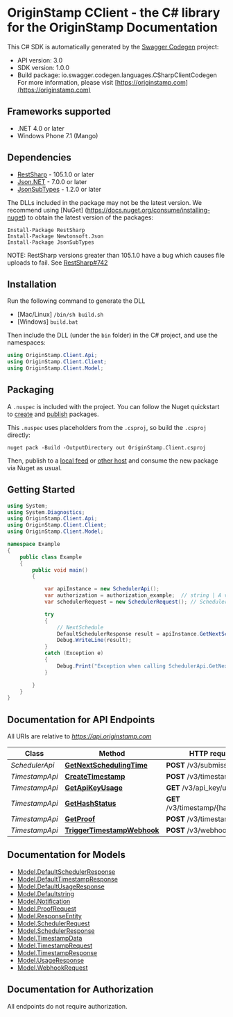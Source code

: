 # OriginStamp CClient - the C# library for the OriginStamp Documentation

This C# SDK is automatically generated by the [Swagger Codegen](https://github.com/swagger-api/swagger-codegen) project:

- API version: 3.0
- SDK version: 1.0.0
- Build package: io.swagger.codegen.languages.CSharpClientCodegen
    For more information, please visit [https://originstamp.com](https://originstamp.com)

<a name="frameworks-supported"></a>
## Frameworks supported
- .NET 4.0 or later
- Windows Phone 7.1 (Mango)

<a name="dependencies"></a>
## Dependencies
- [RestSharp](https://www.nuget.org/packages/RestSharp) - 105.1.0 or later
- [Json.NET](https://www.nuget.org/packages/Newtonsoft.Json/) - 7.0.0 or later
- [JsonSubTypes](https://www.nuget.org/packages/JsonSubTypes/) - 1.2.0 or later

The DLLs included in the package may not be the latest version. We recommend using [NuGet] (https://docs.nuget.org/consume/installing-nuget) to obtain the latest version of the packages:
```
Install-Package RestSharp
Install-Package Newtonsoft.Json
Install-Package JsonSubTypes
```

NOTE: RestSharp versions greater than 105.1.0 have a bug which causes file uploads to fail. See [RestSharp#742](https://github.com/restsharp/RestSharp/issues/742)

<a name="installation"></a>
## Installation
Run the following command to generate the DLL
- [Mac/Linux] `/bin/sh build.sh`
- [Windows] `build.bat`

Then include the DLL (under the `bin` folder) in the C# project, and use the namespaces:
```csharp
using OriginStamp.Client.Api;
using OriginStamp.Client.Client;
using OriginStamp.Client.Model;
```
<a name="packaging"></a>
## Packaging

A `.nuspec` is included with the project. You can follow the Nuget quickstart to [create](https://docs.microsoft.com/en-us/nuget/quickstart/create-and-publish-a-package#create-the-package) and [publish](https://docs.microsoft.com/en-us/nuget/quickstart/create-and-publish-a-package#publish-the-package) packages.

This `.nuspec` uses placeholders from the `.csproj`, so build the `.csproj` directly:

```
nuget pack -Build -OutputDirectory out OriginStamp.Client.csproj
```

Then, publish to a [local feed](https://docs.microsoft.com/en-us/nuget/hosting-packages/local-feeds) or [other host](https://docs.microsoft.com/en-us/nuget/hosting-packages/overview) and consume the new package via Nuget as usual.

<a name="getting-started"></a>
## Getting Started

```csharp
using System;
using System.Diagnostics;
using OriginStamp.Client.Api;
using OriginStamp.Client.Client;
using OriginStamp.Client.Model;

namespace Example
{
    public class Example
    {
        public void main()
        {

            var apiInstance = new SchedulerApi();
            var authorization = authorization_example;  // string | A valid API key is essential for authorization to handle the request.
            var schedulerRequest = new SchedulerRequest(); // SchedulerRequest | Request DTO for next schedules.

            try
            {
                // NextSchedule
                DefaultSchedulerResponse result = apiInstance.GetNextSchedulingTime(authorization, schedulerRequest);
                Debug.WriteLine(result);
            }
            catch (Exception e)
            {
                Debug.Print("Exception when calling SchedulerApi.GetNextSchedulingTime: " + e.Message );
            }

        }
    }
}
```

<a name="documentation-for-api-endpoints"></a>
## Documentation for API Endpoints

All URIs are relative to *https://api.originstamp.com*

Class | Method | HTTP request | Description
------------ | ------------- | ------------- | -------------
*SchedulerApi* | [**GetNextSchedulingTime**](docs/SchedulerApi.md#getnextschedulingtime) | **POST** /v3/submission/times | NextSchedule
*TimestampApi* | [**CreateTimestamp**](docs/TimestampApi.md#createtimestamp) | **POST** /v3/timestamp/create | Submission
*TimestampApi* | [**GetApiKeyUsage**](docs/TimestampApi.md#getapikeyusage) | **GET** /v3/api_key/usage | Usage
*TimestampApi* | [**GetHashStatus**](docs/TimestampApi.md#gethashstatus) | **GET** /v3/timestamp/{hash_string} | Status
*TimestampApi* | [**GetProof**](docs/TimestampApi.md#getproof) | **POST** /v3/timestamp/proof | Proof
*TimestampApi* | [**TriggerTimestampWebhook**](docs/TimestampApi.md#triggertimestampwebhook) | **POST** /v3/webhook/start | Dev


<a name="documentation-for-models"></a>
## Documentation for Models

 - [Model.DefaultSchedulerResponse](docs/DefaultSchedulerResponse.md)
 - [Model.DefaultTimestampResponse](docs/DefaultTimestampResponse.md)
 - [Model.DefaultUsageResponse](docs/DefaultUsageResponse.md)
 - [Model.Defaultstring](docs/Defaultstring.md)
 - [Model.Notification](docs/Notification.md)
 - [Model.ProofRequest](docs/ProofRequest.md)
 - [Model.ResponseEntity](docs/ResponseEntity.md)
 - [Model.SchedulerRequest](docs/SchedulerRequest.md)
 - [Model.SchedulerResponse](docs/SchedulerResponse.md)
 - [Model.TimestampData](docs/TimestampData.md)
 - [Model.TimestampRequest](docs/TimestampRequest.md)
 - [Model.TimestampResponse](docs/TimestampResponse.md)
 - [Model.UsageResponse](docs/UsageResponse.md)
 - [Model.WebhookRequest](docs/WebhookRequest.md)


<a name="documentation-for-authorization"></a>
## Documentation for Authorization

All endpoints do not require authorization.
